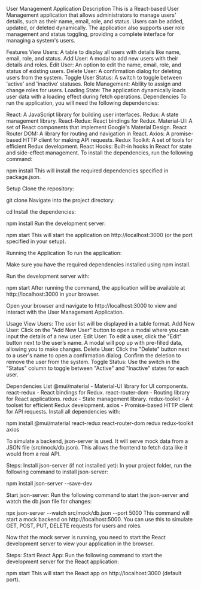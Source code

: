 User Management Application
Description
This is a React-based User Management application that allows administrators to manage users' details, such as their name, email, role, and status. Users can be added, updated, or deleted dynamically. The application also supports user role management and status toggling, providing a complete interface for managing a system's users.

Features
View Users: A table to display all users with details like name, email, role, and status.
Add User: A modal to add new users with their details and roles.
Edit User: An option to edit the name, email, role, and status of existing users.
Delete User: A confirmation dialog for deleting users from the system.
Toggle User Status: A switch to toggle between 'active' and 'inactive' statuses.
Role Management: Ability to assign and change roles for users.
Loading State: The application dynamically loads user data with a loading effect during fetch operations.
Dependencies
To run the application, you will need the following dependencies:

React: A JavaScript library for building user interfaces.
Redux: A state management library.
React-Redux: React bindings for Redux.
Material-UI: A set of React components that implement Google's Material Design.
React Router DOM: A library for routing and navigation in React.
Axios: A promise-based HTTP client for making API requests.
Redux Toolkit: A set of tools for efficient Redux development.
React Hooks: Built-in hooks in React for state and side-effect management.
To install the dependencies, run the following command:

npm install
This will install the required dependencies specified in package.json.

Setup
Clone the repository:


git clone <repository-url>
Navigate into the project directory:

cd <project-name>
Install the dependencies:


npm install
Run the development server:


npm start
This will start the application on http://localhost:3000 (or the port specified in your setup).

Running the Application
To run the application:

Make sure you have the required dependencies installed using npm install.

Run the development server with:

npm start
After running the command, the application will be available at http://localhost:3000 in your browser.

Open your browser and navigate to http://localhost:3000 to view and interact with the User Management Application.

Usage
View Users: The user list will be displayed in a table format.
Add New User: Click on the "Add New User" button to open a modal where you can input the details of a new user.
Edit User: To edit a user, click the "Edit" button next to the user’s name. A modal will pop up with pre-filled data, allowing you to make changes.
Delete User: Click the "Delete" button next to a user's name to open a confirmation dialog. Confirm the deletion to remove the user from the system.
Toggle Status: Use the switch in the "Status" column to toggle between "Active" and "Inactive" states for each user.


Dependencies List
@mui/material - Material-UI library for UI components.
react-redux - React bindings for Redux.
react-router-dom - Routing library for React applications.
redux - State management library.
redux-toolkit - A toolset for efficient Redux development.
axios - Promise-based HTTP client for API requests.
Install all dependencies with:

npm install @mui/material react-redux react-router-dom redux redux-toolkit axios



To simulate a backend, json-server is used. It will serve mock data from a JSON file (src/mock/db.json). This allows the frontend to fetch data like it would from a real API.

Steps:
Install json-server (if not installed yet): In your project folder, run the following command to install json-server:


npm install json-server --save-dev


Start json-server: Run the following command to start the json-server and watch the db.json file for changes:


npx json-server --watch src/mock/db.json --port 5000
This command will start a mock backend on http://localhost:5000. You can use this to simulate GET, POST, PUT, DELETE requests for users and roles.


Now that the mock server is running, you need to start the React development server to view your application in the browser.

Steps:
Start React App: Run the following command to start the development server for the React application:


npm start
This will start the React app on http://localhost:3000 (default port).
